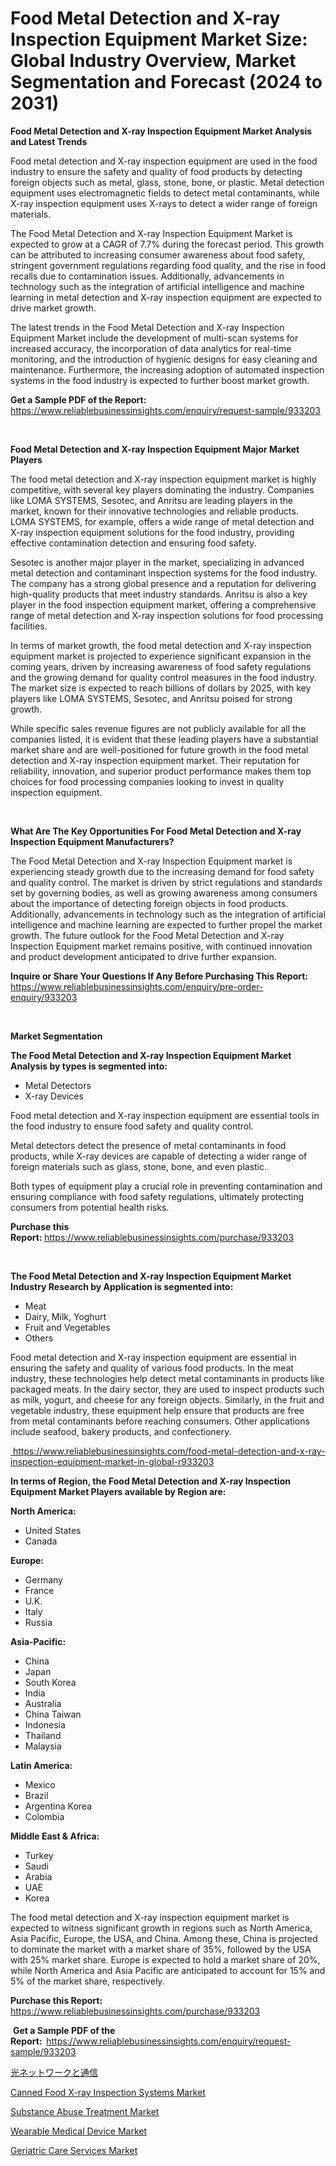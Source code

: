 <p><h1>Food Metal Detection and X-ray Inspection Equipment Market Size: Global Industry Overview, Market Segmentation and Forecast (2024 to 2031)</h1></p><p><strong>Food Metal Detection and X-ray Inspection Equipment Market Analysis and Latest Trends</strong></p>
<p><p>Food metal detection and X-ray inspection equipment are used in the food industry to ensure the safety and quality of food products by detecting foreign objects such as metal, glass, stone, bone, or plastic. Metal detection equipment uses electromagnetic fields to detect metal contaminants, while X-ray inspection equipment uses X-rays to detect a wider range of foreign materials.</p><p>The Food Metal Detection and X-ray Inspection Equipment Market is expected to grow at a CAGR of 7.7% during the forecast period. This growth can be attributed to increasing consumer awareness about food safety, stringent government regulations regarding food quality, and the rise in food recalls due to contamination issues. Additionally, advancements in technology such as the integration of artificial intelligence and machine learning in metal detection and X-ray inspection equipment are expected to drive market growth.</p><p>The latest trends in the Food Metal Detection and X-ray Inspection Equipment Market include the development of multi-scan systems for increased accuracy, the incorporation of data analytics for real-time monitoring, and the introduction of hygienic designs for easy cleaning and maintenance. Furthermore, the increasing adoption of automated inspection systems in the food industry is expected to further boost market growth.</p></p>
<p><strong>Get a Sample PDF of the Report:&nbsp;</strong> <a href="https://www.reliablebusinessinsights.com/enquiry/request-sample/933203">https://www.reliablebusinessinsights.com/enquiry/request-sample/933203</a></p>
<p>&nbsp;</p>
<p><strong>Food Metal Detection and X-ray Inspection Equipment Major Market Players</strong></p>
<p><p>The food metal detection and X-ray inspection equipment market is highly competitive, with several key players dominating the industry. Companies like LOMA SYSTEMS, Sesotec, and Anritsu are leading players in the market, known for their innovative technologies and reliable products. LOMA SYSTEMS, for example, offers a wide range of metal detection and X-ray inspection equipment solutions for the food industry, providing effective contamination detection and ensuring food safety.</p><p>Sesotec is another major player in the market, specializing in advanced metal detection and contaminant inspection systems for the food industry. The company has a strong global presence and a reputation for delivering high-quality products that meet industry standards. Anritsu is also a key player in the food inspection equipment market, offering a comprehensive range of metal detection and X-ray inspection solutions for food processing facilities.</p><p>In terms of market growth, the food metal detection and X-ray inspection equipment market is projected to experience significant expansion in the coming years, driven by increasing awareness of food safety regulations and the growing demand for quality control measures in the food industry. The market size is expected to reach billions of dollars by 2025, with key players like LOMA SYSTEMS, Sesotec, and Anritsu poised for strong growth.</p><p>While specific sales revenue figures are not publicly available for all the companies listed, it is evident that these leading players have a substantial market share and are well-positioned for future growth in the food metal detection and X-ray inspection equipment market. Their reputation for reliability, innovation, and superior product performance makes them top choices for food processing companies looking to invest in quality inspection equipment.</p></p>
<p>&nbsp;</p>
<p><strong>What Are The Key Opportunities For Food Metal Detection and X-ray Inspection Equipment Manufacturers?</strong></p>
<p><p>The Food Metal Detection and X-ray Inspection Equipment market is experiencing steady growth due to the increasing demand for food safety and quality control. The market is driven by strict regulations and standards set by governing bodies, as well as growing awareness among consumers about the importance of detecting foreign objects in food products. Additionally, advancements in technology such as the integration of artificial intelligence and machine learning are expected to further propel the market growth. The future outlook for the Food Metal Detection and X-ray Inspection Equipment market remains positive, with continued innovation and product development anticipated to drive further expansion.</p></p>
<p><strong>Inquire or Share Your Questions If Any Before Purchasing This Report:</strong> <a href="https://www.reliablebusinessinsights.com/enquiry/pre-order-enquiry/933203">https://www.reliablebusinessinsights.com/enquiry/pre-order-enquiry/933203</a></p>
<p>&nbsp;</p>
<p><strong>Market Segmentation</strong></p>
<p><strong>The Food Metal Detection and X-ray Inspection Equipment Market Analysis by types is segmented into:</strong></p>
<p><ul><li>Metal Detectors</li><li>X-ray Devices</li></ul></p>
<p><p>Food metal detection and X-ray inspection equipment are essential tools in the food industry to ensure food safety and quality control. </p><p>Metal detectors detect the presence of metal contaminants in food products, while X-ray devices are capable of detecting a wider range of foreign materials such as glass, stone, bone, and even plastic. </p><p>Both types of equipment play a crucial role in preventing contamination and ensuring compliance with food safety regulations, ultimately protecting consumers from potential health risks.</p></p>
<p><strong>Purchase this Report:&nbsp;</strong><a href="https://www.reliablebusinessinsights.com/purchase/933203">https://www.reliablebusinessinsights.com/purchase/933203</a></p>
<p>&nbsp;</p>
<p><strong>The Food Metal Detection and X-ray Inspection Equipment Market Industry Research by Application is segmented into:</strong></p>
<p><ul><li>Meat</li><li>Dairy, Milk, Yoghurt</li><li>Fruit and Vegetables</li><li>Others</li></ul></p>
<p><p>Food metal detection and X-ray inspection equipment are essential in ensuring the safety and quality of various food products. In the meat industry, these technologies help detect metal contaminants in products like packaged meats. In the dairy sector, they are used to inspect products such as milk, yogurt, and cheese for any foreign objects. Similarly, in the fruit and vegetable industry, these equipment help ensure that products are free from metal contaminants before reaching consumers. Other applications include seafood, bakery products, and confectionery.</p></p>
<p><a href="https://www.reliablebusinessinsights.com/food-metal-detection-and-x-ray-inspection-equipment-market-in-global-r933203">&nbsp;https://www.reliablebusinessinsights.com/food-metal-detection-and-x-ray-inspection-equipment-market-in-global-r933203</a></p>
<p><strong>In terms of Region, the Food Metal Detection and X-ray Inspection Equipment Market Players available by Region are:</strong></p>
<p>
    <p> <strong> North America: </strong>
        <ul>
            <li>United States</li>
            <li>Canada</li>
        </ul>
        </p> 
    <p> <strong> Europe: </strong>
        <ul>
            <li>Germany</li>
            <li>France</li>
            <li>U.K.</li>
            <li>Italy</li>
            <li>Russia</li>
        </ul>
        </p> 
    <p> <strong> Asia-Pacific: </strong>
        <ul>
            <li>China</li>
            <li>Japan</li>
            <li>South Korea</li>
            <li>India</li>
            <li>Australia</li>
            <li>China Taiwan</li>
            <li>Indonesia</li>
            <li>Thailand</li>
            <li>Malaysia</li>
        </ul>
        </p> 
    <p> <strong> Latin America: </strong>
        <ul>
            <li>Mexico</li>
            <li>Brazil</li>
            <li>Argentina Korea</li>
            <li>Colombia</li>
        </ul>
        </p> 
    <p> <strong> Middle East & Africa: </strong>
        <ul>
            <li>Turkey</li>
            <li>Saudi</li>
            <li>Arabia</li>
            <li>UAE</li>
            <li>Korea</li>
        </ul>
    </p>
    </p>
<p><p>The food metal detection and X-ray inspection equipment market is expected to witness significant growth in regions such as North America, Asia Pacific, Europe, the USA, and China. Among these, China is projected to dominate the market with a market share of 35%, followed by the USA with 25% market share. Europe is expected to hold a market share of 20%, while North America and Asia Pacific are anticipated to account for 15% and 5% of the market share, respectively.</p></p>
<p><strong>Purchase this Report: </strong><a href="https://www.reliablebusinessinsights.com/purchase/933203">https://www.reliablebusinessinsights.com/purchase/933203</a></p>
<p>&nbsp;<strong>Get a Sample PDF of the Report:&nbsp;&nbsp;</strong><a href="https://www.reliablebusinessinsights.com/enquiry/request-sample/933203">https://www.reliablebusinessinsights.com/enquiry/request-sample/933203</a></p>
<p><strong></strong></p>
<p><p><a href="https://medium.com/@qyzhmeiu47/%E5%85%89%E3%83%8D%E3%83%83%E3%83%88%E3%83%AF%E3%83%BC%E3%82%AD%E3%83%B3%E3%82%B0%E3%81%8A%E3%82%88%E3%81%B3%E9%80%9A%E4%BF%A1%E3%81%AE%E5%B8%82%E5%A0%B4%E3%82%B7%E3%82%A7%E3%82%A2-%E3%82%B5%E3%82%A4%E3%82%BA-%E3%83%88%E3%83%AC%E3%83%B3%E3%83%89-%E7%94%A3%E6%A5%AD%E5%88%86%E6%9E%90%E3%83%AC%E3%83%9D%E3%83%BC%E3%83%88-%E3%82%BF%E3%82%A4%E3%83%97%E5%88%A5-%E3%82%A8%E3%83%B3%E3%83%89%E3%83%A6%E3%83%BC%E3%82%B9%E5%88%A5-%E5%95%86%E6%A5%AD-%E6%B6%88%E8%B2%BB%E8%80%85-%E7%94%A3%E6%A5%AD-%E3%81%9D%E3%81%AE%E4%BB%96-%E5%9C%B0%E5%9F%9F%E5%88%A5-%E3%82%BB%E3%82%B0%E3%83%A1%E3%83%B3%E3%83%88%E4%BA%88%E6%B8%AC-2024%E5%B9%B4-2031%E5%B9%B4-9df7b534b3ec">光ネットワークと通信</a></p><p><a href="https://github.com/wwwkeltoum/Market-Research-Report-List-4/blob/main/canned-food-x-ray-inspection-systems-market.md">Canned Food X-ray Inspection Systems Market</a></p><p><a href="https://medium.com/@alishaseffanie64/substance-abuse-treatment-market-a-global-and-regional-analysis-focus-on-end-user-product-and-cf682eb03fb7">Substance Abuse Treatment Market</a></p><p><a href="https://issuu.com/reportprime-2/docs/wearable-medical-device-market-size_632e08b6decd64">Wearable Medical Device Market</a></p><p><a href="https://medium.com/@tracey.skinner9085/geriatric-care-services-market-industry-trends-and-forecast-for-period-from-2024-to-2031-593fae715c5c">Geriatric Care Services Market</a></p></p>